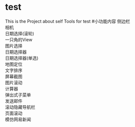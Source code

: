# test
This is the Project about self Tools for test
#小功能内容
侧边栏<br>
相机<br>
日期选择(滚轮)<br>
一只角的View<br>
图片选择<br>
日期选择器<br>
日期选择器(单选)<br>
地图定位<br>
文字排序<br>
屏幕截图<br>
图片滚动<br>
计算器<br>
弹出式子菜单<br>
发送邮件<br>
滚动隐藏导航栏<br>
页面滚动<br>
模仿网易新闻<br>
